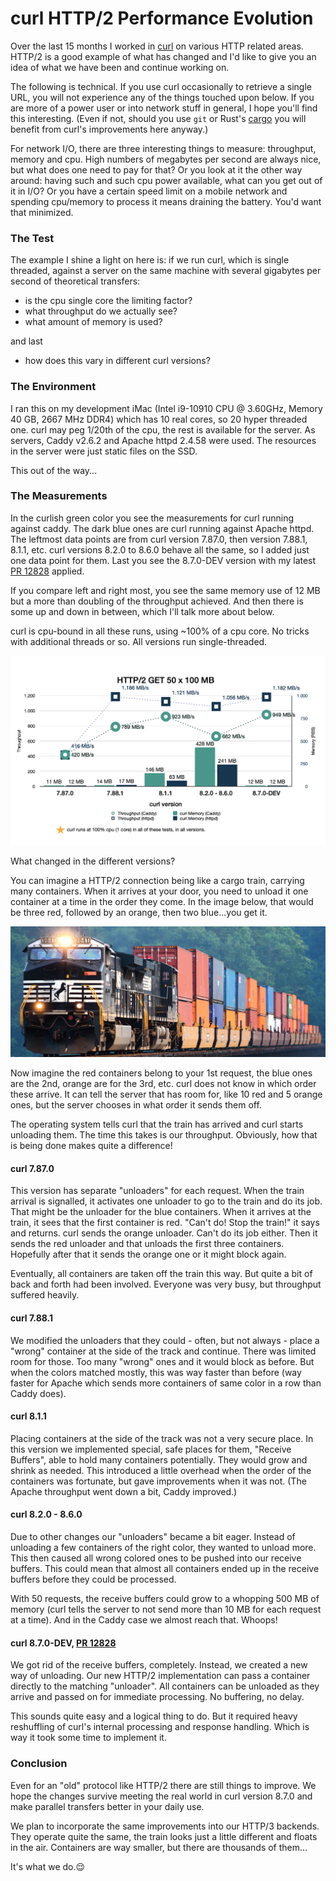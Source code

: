 # curl HTTP/2 Performance Evolution

Over the last 15 months I worked in [curl](https://curl.se) on various HTTP related areas. HTTP/2 is a good example of what has changed and I'd like to give you an idea of what we have been and continue working on.

The following is technical. If you use curl occasionally to retrieve a single URL, you will not experience any of the things touched upon below. If you are more of a power user or into network stuff in general, I hope you'll find this interesting. (Even if not, should you use `git` or Rust's [cargo](https://github.com/rust-lang/cargo) you will benefit from curl's improvements here anyway.)

For network I/O, there are three interesting things to measure: throughput, memory and cpu. High numbers of megabytes per second are always nice, but what does one need to pay for that? Or you look at it the other way around: having such and such cpu power available, what can you get out of it in I/O? Or you have a certain speed limit on a mobile network and spending cpu/memory to process it means draining the battery. You'd want that minimized.


### The Test

The example I shine a light on here is: if we run curl, which is single threaded, against a server on the same machine with several gigabytes per second of theoretical transfers: 

* is the cpu single core the limiting factor?
* what throughput do we actually see?
* what amount of memory is used?

and last

* how does this vary in different curl versions?

### The Environment

I ran this on my development iMac (Intel i9-10910 CPU @ 3.60GHz, Memory 40 GB, 2667 MHz DDR4) which has 10 real cores, so 20 hyper threaded one. curl may peg 1/20th of the cpu, the rest is available for the server. As servers, Caddy v2.6.2 and Apache httpd 2.4.58 were used. The resources in the server were just static files on the SSD.

This out of the way...

### The Measurements

In the curlish green color you see the measurements for curl running against caddy. The dark blue ones are curl running against Apache httpd. The leftmost data points are from curl version 7.87.0, then version 7.88.1, 8.1.1, etc. curl versions 8.2.0 to 8.6.0 behave all the same, so I added just one data point for them. Last you see the 8.7.0-DEV version with my latest [PR 12828](https://github.com/curl/curl/pull/12828) applied.

If you compare left and right most, you see the same memory use of 12 MB but a more than doubling of the throughput achieved. And then there is some up and down in between, which I'll talk more about below.

curl is cpu-bound in all these runs, using ~100% of a cpu core. No tricks with additional threads or so. All versions run single-threaded.

![H2, 50 x 100MB GETs, different curl versions](images/h2-perf-evolution.png)

What changed in the different versions? 

You can imagine a HTTP/2 connection being like a cargo train, carrying many containers. When it arrives at your door, you need to unload it one container at a time in the order they come. In the image below, that would be three red, followed by an orange, then two blue...you get it.

![H2 connection like a cargo train](images/h2-train.png)

Now imagine the red containers belong to your 1st request, the blue ones are the 2nd, orange are for the 3rd, etc. curl does not know in which order these arrive. It can tell the server that has room for, like 10 red and 5 orange ones, but the server chooses in what order it sends them off.

The operating system tells curl that the train has arrived and curl starts unloading them. The time this takes is our throughput. Obviously, how that is being done makes quite a difference!

#### curl 7.87.0

This version has separate "unloaders" for each request. When the train arrival is signalled, it activates one unloader to go to the train and do its job. That might be the unloader for the blue containers. When it arrives at the train, it sees that the first container is red. "Can't do! Stop the train!" it says and returns. curl sends the orange unloader. Can't do its job either. Then it sends the red unloader and that unloads the first three containers. Hopefully after that it sends the orange one or it might block again.

Eventually, all containers are taken off the train this way. But quite a bit of back and forth had been involved. Everyone was very busy, but throughput suffered heavily.

#### curl 7.88.1

We modified the unloaders that they could - often, but not always - place a "wrong" container at the side of the track and continue. There was limited room for those. Too many "wrong" ones and it would block as before. But when the colors matched mostly, this was way faster than before (way faster for Apache which sends more containers of same color in a row than Caddy does).

#### curl 8.1.1

Placing containers at the side of the track was not a very secure place. In this version we implemented special, safe places for them, "Receive Buffers", able to hold many containers potentially. They would grow and shrink as needed. This introduced a little overhead when the order of the containers was fortunate, but gave improvements when it was not. (The Apache throughput went down a bit, Caddy improved.)

#### curl 8.2.0 - 8.6.0

Due to other changes our "unloaders" became a bit eager. Instead of unloading a few containers of the right color, they wanted to unload more. This then caused all wrong colored ones to be pushed into our receive buffers. This could mean that almost all containers ended up in the receive buffers before they could be processed.

With 50 requests, the receive buffers could grow to a whopping 500 MB of memory (curl tells the server to not send more than 10 MB for each request at a time). And in the Caddy case we almost reach that. Whoops!

#### curl 8.7.0-DEV, [PR 12828](https://github.com/curl/curl/pull/12828) 

We got rid of the receive buffers, completely. Instead, we created a new way of unloading. Our new HTTP/2 implementation can pass a container directly to the matching "unloader". All containers can be unloaded as they arrive and passed on for immediate processing. No buffering, no delay.

This sounds quite easy and a logical thing to do. But it required heavy reshuffling of curl's internal processing and response handling. Which is way it took some time to implement it.

### Conclusion

Even for an "old" protocol like HTTP/2 there are still things to improve. We hope the changes survive meeting the real world in curl version 8.7.0 and make parallel transfers better in your daily use.

We plan to incorporate the same improvements into our HTTP/3 backends. They operate quite the same, the train looks just a little different and floats in the air. Containers are way smaller, but there are thousands of them...

It's what we do.😌
